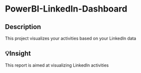 # PowerBI-LinkedIn-Dashboard

## Description
This project visualizes your activities based on your LinkedIn data


## :bulb:Insight
This report is aimed at visualizing LinkedIn activities
